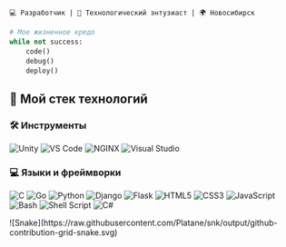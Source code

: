 `💻 Разработчик | 🚀 Технологический энтузиаст | 🌍 Новосибирск`

```python
# Мое жизненное кредо
while not success:
    code()
    debug()
    deploy()
```
## 🔧 Мой стек технологий

### 🛠️ Инструменты
<p align="left">
  <!-- Инструменты разработки -->
  <img src="https://img.shields.io/badge/Unity-100000?logo=unity&logoColor=white" alt="Unity" title="Unity">
  <img src="https://img.shields.io/badge/VS_Code-007ACC?logo=visualstudiocode&logoColor=white" alt="VS Code" title="Visual Studio Code">
  <img src="https://img.shields.io/badge/NGINX-009639?logo=nginx&logoColor=white" alt="NGINX" title="NGINX">
  <img src="https://img.shields.io/badge/Visual_Studio-5C2D91?logo=visualstudio&logoColor=white" alt="Visual Studio" title="Visual Studio">
</p>

### 💻 Языки и фреймворки
<p align="left">
  <!-- Системные языки -->
  <img src="https://img.shields.io/badge/C-A8B9CC?logo=c&logoColor=black" alt="C" title="C">
  <img src="https://img.shields.io/badge/Go-00ADD8?logo=go&logoColor=white" alt="Go" title="Go">
  
  <!-- Веб-разработка -->
  <img src="https://img.shields.io/badge/Python-3776AB?logo=python&logoColor=white" alt="Python" title="Python">
  <img src="https://img.shields.io/badge/Django-092E20?logo=django&logoColor=white" alt="Django" title="Django">
  <img src="https://img.shields.io/badge/Flask-000000?logo=flask&logoColor=white" alt="Flask" title="Flask">
  
  <!-- Фронтенд -->
  <img src="https://img.shields.io/badge/HTML5-E34F26?logo=html5&logoColor=white" alt="HTML5" title="HTML5">
  <img src="https://img.shields.io/badge/CSS3-1572B6?logo=css3&logoColor=white" alt="CSS3" title="CSS3">
  <img src="https://img.shields.io/badge/JavaScript-F7DF1E?logo=javascript&logoColor=black" alt="JavaScript" title="JavaScript">
  
  <!-- Скрипты -->
  <img src="https://img.shields.io/badge/Bash-4EAA25?logo=gnubash&logoColor=white" alt="Bash" title="Bash">
  <img src="https://img.shields.io/badge/Shell_Script-121011?logo=gnu&logoColor=white" alt="Shell Script" title="Shell Script">
  
  <!-- .NET -->
  <img src="https://img.shields.io/badge/C%23-239120?logo=csharp&logoColor=white" alt="C#" title="C#">
</p>
![Snake](https://raw.githubusercontent.com/Platane/snk/output/github-contribution-grid-snake.svg)


